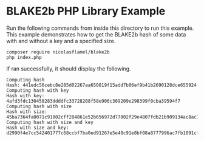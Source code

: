 # BLAKE2b PHP Library Example

Run the following commands from inside this directory to run this example. This example demonstrates how to get the BLAKE2b hash of some data with and without a key and a specified size.
```
composer require nicolasflamel/blake2b
php index.php
```

If ran successfully, it should display the following.
```
Computing hash
Hash: 441edc56cebc8e285d02267aa650819f15add7b06ef9b41b2690128dce655924
Computing hash with key
Hash with key: 4afd3fdc130450283ddddfc33728208f58e906c309209e298399f0cba39594f7
Computing hash with size
Hash with size: 45ba7364fa0071c91802cff284861e52b656972d77002f29e4807fdb21b909134ac8ac110c6d15c5a1c6e0950fa2fbb29933fced1b924d1b1fe7aeee29d426cb
Computing hash with size and key
Hash with size and key: d2990f4e7cc542401777c68ccbf7ba0ed91267e5e48c91e8bf08a8777996ac7fb1891cff04c936cd8c6e44657b6f3a50a7e8c5c278bddf1cd0e9651ab9bf921c
```
